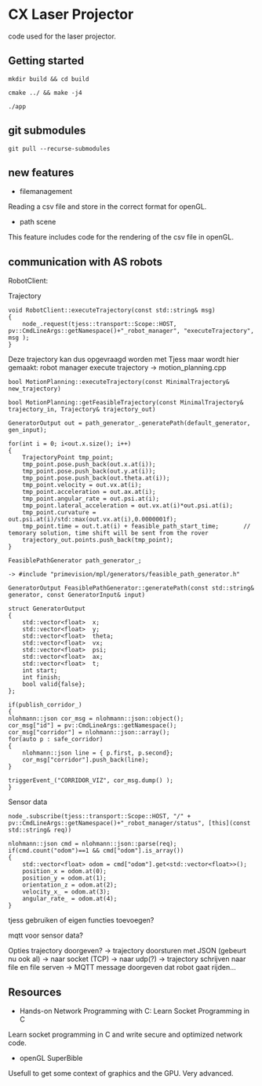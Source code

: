 # CX Laser Projector

code used for the laser projector.

## Getting started
```
mkdir build && cd build
```
```
cmake ../ && make -j4
```
```
./app
``` 

## git submodules

```
git pull --recurse-submodules
```

## new features
* filemanagement

Reading a csv file and store in the correct format for openGL.

* path scene

This feature includes code for the rendering of the csv file in openGL.

## communication with AS robots

RobotClient:

Trajectory
```
void RobotClient::executeTrajectory(const std::string& msg)
{
    node_.request(tjess::transport::Scope::HOST, pv::CmdLineArgs::getNamespace()+"_robot_manager", "executeTrajectory", msg );
}
```
Deze trajectory kan dus opgevraagd worden met Tjess maar wordt hier gemaakt: robot manager execute trajectory -> motion_planning.cpp
```
bool MotionPlanning::executeTrajectory(const MinimalTrajectory& new_trajectory)

bool MotionPlanning::getFeasibleTrajectory(const MinimalTrajectory& trajectory_in, Trajectory& trajectory_out)

GeneratorOutput out = path_generator_.generatePath(default_generator, gen_input);

for(int i = 0; i<out.x.size(); i++)
{
    TrajectoryPoint tmp_point;
    tmp_point.pose.push_back(out.x.at(i));
    tmp_point.pose.push_back(out.y.at(i));
    tmp_point.pose.push_back(out.theta.at(i));
    tmp_point.velocity = out.vx.at(i);
    tmp_point.acceleration = out.ax.at(i);
    tmp_point.angular_rate = out.psi.at(i);
    tmp_point.lateral_acceleration = out.vx.at(i)*out.psi.at(i);
    tmp_point.curvature = out.psi.at(i)/std::max(out.vx.at(i),0.0000001f);
    tmp_point.time = out.t.at(i) + feasible_path_start_time;       //  temorary solution, time shift will be sent from the rover 
    trajectory_out.points.push_back(tmp_point);
}

FeasiblePathGenerator path_generator_;

-> #include "primevision/mpl/generators/feasible_path_generator.h"

GeneratorOutput FeasiblePathGenerator::generatePath(const std::string& generator, const GeneratorInput& input)

struct GeneratorOutput
{
	std::vector<float>  x;
	std::vector<float>  y;
	std::vector<float>  theta;
	std::vector<float>  vx;
	std::vector<float>  psi;
	std::vector<float>  ax;
	std::vector<float>  t;
    int start;
    int finish;
    bool valid{false};
};

if(publish_corridor_)
{
nlohmann::json cor_msg = nlohmann::json::object();
cor_msg["id"] = pv::CmdLineArgs::getNamespace();
cor_msg["corridor"] = nlohmann::json::array();
for(auto p : safe_corridor)
{
    nlohmann::json line = { p.first, p.second};
    cor_msg["corridor"].push_back(line);
}

triggerEvent_("CORRIDOR_VIZ", cor_msg.dump() );
}

```
Sensor data
```
node_.subscribe(tjess::transport::Scope::HOST, "/" + pv::CmdLineArgs::getNamespace()+"_robot_manager/status", [this](const std::string& req))

nlohmann::json cmd = nlohmann::json::parse(req);
if(cmd.count("odom")==1 && cmd["odom"].is_array())
{
    std::vector<float> odom = cmd["odom"].get<std::vector<float>>();
    position_x = odom.at(0);
    position_y = odom.at(1);
    orientation_z = odom.at(2);
    velocity_x_ = odom.at(3);
    angular_rate_ = odom.at(4);
}
```

tjess gebruiken of eigen functies toevoegen?

mqtt voor sensor data?

Opties trajectory doorgeven?
-> trajectory doorsturen met JSON (gebeurt nu ook al)
    -> naar socket (TCP)
    -> naar udp(?)
-> trajectory schrijven naar file en file serven
    -> MQTT message doorgeven dat robot gaat rijden...

## Resources
* Hands-on Network Programming with C: Learn Socket Programming in C

Learn socket programming in C and write secure and optimized network code.

* openGL SuperBible

Usefull to get some context of graphics and the GPU. Very advanced.
